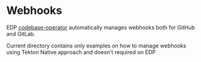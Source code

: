 # Webhooks

EDP [codebase-operator](https://github.com/epam/edp-codebase-operator) automatically manages webhooks both for GitHub and GitLab.

Current directory contains only examples on how to manage webhooks using Tekton Native approach and doesn't required on EDP
